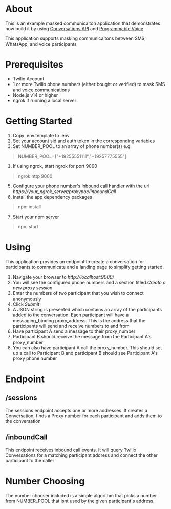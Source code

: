 # About
This is an example masked communicaiton application that demonstrates how build it by using [Conversations API](https://twilio.com/docs/conversations) and [Programmable Voice](https://twilio.com/docs/voice).

This application supports masking communicaitons between SMS, WhatsApp, and voice participants

# Prerequisites
- Twilio Account
- 1 or more Twilio phone numbers (either bought or verified) to mask SMS and voice communications
- Node.js v14 or higher
- ngrok if running a local server

# Getting Started
1. Copy .env.template to .env
2. Set your account sid and auth token in the corresponding variables
3. Set NUMBER_POOL to an array of phone number(s) e.g.
> NUMBER_POOL=["+19255551111","+19257775555"]
1. If using ngrok, start ngrok for port 9000 
> ngrok http 9000
5. Configure your phone number's inbound call handler with the url *https://your_ngrok_server/proxypoc/inboundCall*
6. Install the app dependency packages
> npm install
7. Start your npm server
> npm start

# Using
This application provides an endpoint to create a conversation for participants to communicate and a landing page to simplify getting started.

1. Navigate your browser to *http://localhost:9000/*
2. You will see the configured phone numbers and a section titled *Create a new proxy session*
3. Enter the numbers of two participant that you wish to connect anonymously
4. Click *Submit*
5. A JSON string is presented which contains an array of the participants added to the conversation. Each participant will have a messaging_binding.proxy_address. This is the address that the participants will send and receive numbers to and from
6. Have participant A send a message to their proxy_number
7. Participant B should receive the message from the Participant A's proxy_number
8. You can also have participant A call the proxy_number. This should set up a call to Participant B and participant B should see Participant A's proxy phone number

# Endpoint
## /sessions
The sessions endpoint accepts one or more addresses. It creates a Conversation, finds a Proxy number for each participant and adds them to the conversation

## /inboundCall
This endpoint receives inbound call events. It will query Twilio Conversations for a matching participant address and connect the other participant to the caller

# Number Choosing
The number chooser included is a simple algorithm that picks a number from NUMBER_POOL that isnt used by the given participant's address.
